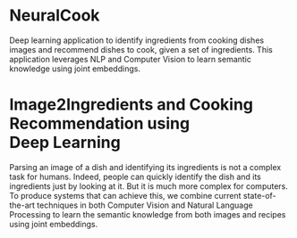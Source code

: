 # NeuralCook

Deep learning application to identify ingredients from cooking dishes images and recommend dishes to cook, given a set of ingredients. This application leverages NLP and Computer Vision to learn semantic knowledge using joint embeddings.

# Image2Ingredients and Cooking Recommendation using Deep Learning
Parsing an image of a dish and identifying its ingredients is not a complex task for humans. Indeed, people can quickly identify the dish and its ingredients just by looking at it. But it is much more complex for computers. To produce systems that can achieve this, we combine current state-of-the-art techniques in both Computer Vision and Natural Language Processing to learn the semantic knowledge from both images and recipes using joint embeddings.



